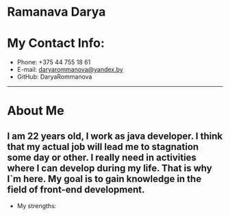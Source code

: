 Ramanava Darya 
========================
My Contact Info:
========================
 * Phone: +375 44 755 18 61
 * E-mail: daryarommanova@yandex.by
 * GitHub: DaryaRommanova
-------------------------
About Me   
========================
I am 22 years old, I work as java developer. I think that my actual job will lead me to stagnation some day or other. I really need in activities where I can develop during my life. That is why I`m here. My goal is to gain knowledge in the field of front-end development.
-------------------------
* My strengths:

